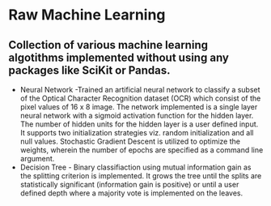 # Raw Machine Learning
## Collection of various machine learning algotithms implemented without using any packages like SciKit or Pandas. 

- Neural Network -Trained an artificial neural network to classify a subset of the Optical Character Recognition dataset (OCR) which consist of the pixel values of 16 x 8 image. The network implemented is a single layer neural network with a sigmoid activation function for the hidden layer. The number of hidden units for the hidden layer is a user defined input. It supports two initialization strategies viz. random initialization and all null values. Stochastic Gradient Descent is utilized to optimize the weights, wherein the number of epochs are specified as a command line argument.  
- Decision Tree - Binary classifiaction using mutual information gain as the splitting criterion is implemented. It grows the tree until the splits are statistically significant (information gain is positive) or until a user defined depth where a majority vote is implemented on the leaves.  
